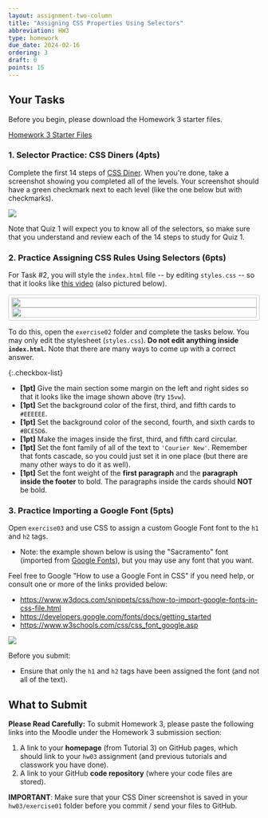 ```yaml
---
layout: assignment-two-column
title: "Assigning CSS Properties Using Selectors"
abbreviation: HW3
type: homework
due_date: 2024-02-16
ordering: 3
draft: 0
points: 15
---
```


<style>
    .continuous {
        display: flex;
        flex-direction: column;
        border: solid 1px #CCC;
        border-radius: 4px;
        padding: 5px;
        max-width: 600px;
    }

    .continuous img {
        width: 100%;
    }
    .continuous img:nth-child(2) {
        margin-left: 1px;
        width: 99.9%;
    }
</style>

## Your Tasks
Before you begin, please download the Homework 3 starter files.

<a href="/spring2024/course-files/homework/hw03.zip" class="nu-button">Homework 3 Starter Files <i class="fas fa-download"></i></a> 

### 1. Selector Practice: CSS Diners (4pts)
Complete the first 14 steps of <a href="https://flukeout.github.io/" target="_blank">CSS Diner</a>. When you're done, take a screenshot showing you completed all of the levels. Your screenshot should have a green checkmark next to each level (like the one below but with checkmarks).

<img class="small frame" src="/spring2024/assets/images/homework/hw03/exercise01.png" />

Note that Quiz 1 will expect you to know all of the selectors, so make sure that you understand and review each of the 14 steps to study for Quiz 1.

### 2. Practice Assigning CSS Rules Using Selectors (6pts)

For Task #2, you will style the `index.html` file -- by editing `styles.css` -- so that it looks like <a href="https://drive.google.com/file/d/1dqZdvTELzxYBOoTtsxxa30IEvw_MAKT5/view?usp=sharing" target="_blank">this video</a> (also pictured below).

<div class="continuous">
    <img src="/spring2024/assets/images/homework/hw03/exercise02a.png" /> 
    <img src="/spring2024/assets/images/homework/hw03/exercise02b.png" />
</div>

To do this, open the `exercise02` folder and complete the tasks below. You may only edit the stylesheet (`styles.css`). **Do not edit anything inside `index.html`.** Note that there are many ways to come up with a correct answer.


{:.checkbox-list}
* **[1pt]** Give the main section some margin on the left and right sides so that it looks like the image shown above (try `15vw`).
* **[1pt]** Set the background color of the first, third, and fifth cards to `#EEEEEE`.
* **[1pt]** Set the background color of the second, fourth, and sixth cards to `#BCE5D6`.
* **[1pt]** Make the images inside the first, third, and fifth card circular.
* **[1pt]** Set the font family of all of the text to `'Courier New'`. Remember that fonts cascade, so you could just set it in one place (but there are many other ways to do it as well).
* **[1pt]** Set the font weight of the **first paragraph** and the **paragraph inside the footer** to bold. The paragraphs inside the cards should **NOT** be bold.


### 3. Practice Importing a Google Font (5pts)
Open `exercise03` and use CSS to assign a custom Google Font font to the `h1` and `h2` tags. 

* Note: the example shown below is using the "Sacramento" font (imported from <a href="https://fonts.google.com/specimen/Sacramento" target="_blank">Google Fonts</a>), but you may use any font that you want.

Feel free to Google "How to use a Google Font in CSS" if you need help, or consult one or more of the links provided below:
* <a href="https://www.w3docs.com/snippets/css/how-to-import-google-fonts-in-css-file.html" target="_blank">https://www.w3docs.com/snippets/css/how-to-import-google-fonts-in-css-file.html</a>
* <a href="https://developers.google.com/fonts/docs/getting_started" target="_blank">https://developers.google.com/fonts/docs/getting_started</a>
* <a href="https://www.w3schools.com/css/css_font_google.asp" target="_blank">https://www.w3schools.com/css/css_font_google.asp</a>

<img class="frame xsmall" src="/spring2024/assets/images/homework/hw03/exercise03.png" />

Before you submit:
* Ensure that only the `h1` and `h2` tags have been assigned the font (and not all of the text).

## What to Submit
**Please Read Carefully:** To submit Homework 3, please paste the following links into the Moodle under the Homework 3 submission section:

1. A link to your **homepage** (from Tutorial 3) on GitHub pages, which should link to your `hw03` assignment (and previous tutorials and classwork you have done).
2. A link to your GitHub **code repository** (where your code files are stored).
    
    
**IMPORTANT**: Make sure that your CSS Diner screenshot is saved in your `hw03/exercise01` folder before you commit / send your files to GitHub.